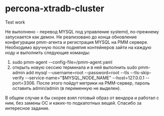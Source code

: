 # percona-xtradb-cluster
Test work

Не выполнено - перевод MYSQL под управление systemd, по-прежнему запускается как демон.
Не реализовано до конца обновление конфигурации pmm-агента и регистрация MYSQL на PMM сервере. Необходимо вручную после поднятия контейнеров зайти на каждую ноду и выполнить следующие команды:
 1) sudo  pmm-agent --config-file=/pmm-agent.yaml
 2) открыть новую сессию терминала и в ней выполнить
 sudo pmm-admin add mysql --username=root --password=root --tls --tls-skip-verify --service-name="$MYSQL_NODE_NAME" --host=127.0.0.1 --port=3306.
 После этого пойдут метрики на PMM-сервер, пароль оставить admin/admin (в  переменную не выделен).
 

В общем случае я бы скорее взял готовый образ от вендора и работал с ним, без замены ОС и каких-то подкапотных вещей. Спасибо за интересное задание.
